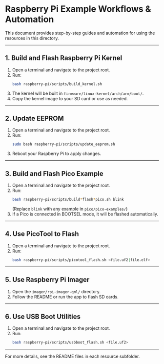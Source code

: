 # Raspberry Pi Example Workflows & Automation

This document provides step-by-step guides and automation for using the resources in this directory.

---

## 1. Build and Flash Raspberry Pi Kernel

1. Open a terminal and navigate to the project root.
2. Run:
   ```sh
   bash raspberry-pi/scripts/build_kernel.sh
   ```
3. The kernel will be built in `firmware/linux-kernel/arch/arm/boot/`.
4. Copy the kernel image to your SD card or use as needed.

---

## 2. Update EEPROM

1. Open a terminal and navigate to the project root.
2. Run:
   ```sh
   sudo bash raspberry-pi/scripts/update_eeprom.sh
   ```
3. Reboot your Raspberry Pi to apply changes.

---

## 3. Build and Flash Pico Example

1. Open a terminal and navigate to the project root.
2. Run:
   ```sh
   bash raspberry-pi/scripts/build*flash*pico.sh blink
   ```
   (Replace `blink` with any example in `pico/pico-examples/`)
3. If a Pico is connected in BOOTSEL mode, it will be flashed automatically.

---

## 4. Use PicoTool to Flash

1. Open a terminal and navigate to the project root.
2. Run:
   ```sh
   bash raspberry-pi/scripts/picotool_flash.sh <file.uf2|file.elf>
   ```

---

## 5. Use Raspberry Pi Imager

1. Open the `imager/rpi-imager-qml/` directory.
2. Follow the README or run the app to flash SD cards.

---

## 6. Use USB Boot Utilities

1. Open a terminal and navigate to the project root.
2. Run:
   ```sh
   bash raspberry-pi/scripts/usbboot_flash.sh <file.uf2>
   ```

---

For more details, see the README files in each resource subfolder.
